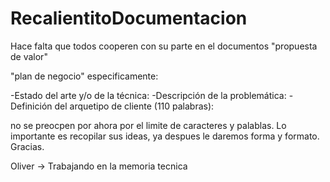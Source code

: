 # RecalientitoDocumentacion

Hace falta que todos cooperen con su parte en el documentos "propuesta de valor"

"plan de negocio" especificamente:

-Estado del arte y/o de la técnica:
-Descripción de la problemática:
-Definición del arquetipo de cliente (110 palabras):

no se preocpen por ahora por el limite de caracteres y palablas.
Lo importante es recopilar sus ideas, ya despues le daremos forma y formato. Gracias.

Oliver -> Trabajando en la memoria tecnica
